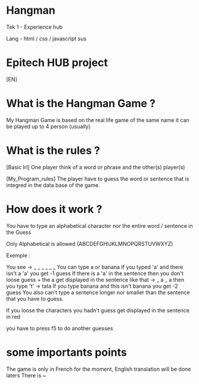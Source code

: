 # Hangman

Tek 1 - Experience hub

Lang - html / css / javascript
sus
# Epitech HUB project

[EN]

# What is the Hangman Game ?

My Hangman Game is based on the real life game of the same name it can be played up to 4 person (usually)

# What is the rules ?

[Basic Irl]
One player think of a word or phrase and the other(s) player(s)

[My_Program_rules]
The player have to guess the word or sentence that is integred in the data base of the game.

# How does it work ?

You have to type an alphabetical character nor the entire word / sentence in the Guess

Only Alphabetical is allowed (ABCDEFGHIJKLMNOPQRSTUVWXYZ)

Exemple :

You see -> _ _ _ _ _ _
You can type a or banana
If you typed 'a' and there isn't a 'a' you get -1 guess
If there is a 'a' in the sentence then you don't loose guess + the a get displayed in the sentence
like that -> _ a _ a
then you type 't'
          -> tata
If you type banana and this isn't banana you get -2 guess
You also can't type a sentence longer nor smaller than the sentence that you have to guess.

If you loose the characters you hadn't guess get displayed in the sentence in red

you have to press f5 to do another guesses

# some importants points

The game is only in French for the moment, English translation will be done laters
There is ~